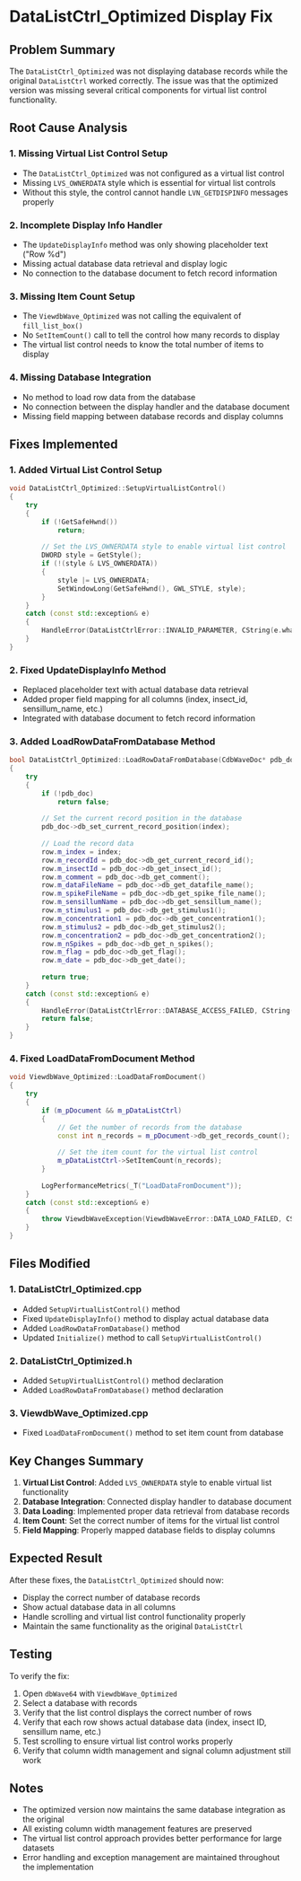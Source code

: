 # DataListCtrl_Optimized Display Fix

## Problem Summary

The `DataListCtrl_Optimized` was not displaying database records while the original `DataListCtrl` worked correctly. The issue was that the optimized version was missing several critical components for virtual list control functionality.

## Root Cause Analysis

### 1. **Missing Virtual List Control Setup**
- The `DataListCtrl_Optimized` was not configured as a virtual list control
- Missing `LVS_OWNERDATA` style which is essential for virtual list controls
- Without this style, the control cannot handle `LVN_GETDISPINFO` messages properly

### 2. **Incomplete Display Info Handler**
- The `UpdateDisplayInfo` method was only showing placeholder text ("Row %d")
- Missing actual database data retrieval and display logic
- No connection to the database document to fetch record information

### 3. **Missing Item Count Setup**
- The `ViewdbWave_Optimized` was not calling the equivalent of `fill_list_box()`
- No `SetItemCount()` call to tell the control how many records to display
- The virtual list control needs to know the total number of items to display

### 4. **Missing Database Integration**
- No method to load row data from the database
- No connection between the display handler and the database document
- Missing field mapping between database records and display columns

## Fixes Implemented

### 1. **Added Virtual List Control Setup**
```cpp
void DataListCtrl_Optimized::SetupVirtualListControl()
{
    try
    {
        if (!GetSafeHwnd())
            return;
        
        // Set the LVS_OWNERDATA style to enable virtual list control
        DWORD style = GetStyle();
        if (!(style & LVS_OWNERDATA))
        {
            style |= LVS_OWNERDATA;
            SetWindowLong(GetSafeHwnd(), GWL_STYLE, style);
        }
    }
    catch (const std::exception& e)
    {
        HandleError(DataListCtrlError::INVALID_PARAMETER, CString(e.what()));
    }
}
```

### 2. **Fixed UpdateDisplayInfo Method**
- Replaced placeholder text with actual database data retrieval
- Added proper field mapping for all columns (index, insect_id, sensillum_name, etc.)
- Integrated with database document to fetch record information

### 3. **Added LoadRowDataFromDatabase Method**
```cpp
bool DataListCtrl_Optimized::LoadRowDataFromDatabase(CdbWaveDoc* pdb_doc, int index, DataListCtrl_Row_Optimized& row)
{
    try
    {
        if (!pdb_doc)
            return false;
        
        // Set the current record position in the database
        pdb_doc->db_set_current_record_position(index);
        
        // Load the record data
        row.m_index = index;
        row.m_recordId = pdb_doc->db_get_current_record_id();
        row.m_insectId = pdb_doc->db_get_insect_id();
        row.m_comment = pdb_doc->db_get_comment();
        row.m_dataFileName = pdb_doc->db_get_datafile_name();
        row.m_spikeFileName = pdb_doc->db_get_spike_file_name();
        row.m_sensillumName = pdb_doc->db_get_sensillum_name();
        row.m_stimulus1 = pdb_doc->db_get_stimulus1();
        row.m_concentration1 = pdb_doc->db_get_concentration1();
        row.m_stimulus2 = pdb_doc->db_get_stimulus2();
        row.m_concentration2 = pdb_doc->db_get_concentration2();
        row.m_nSpikes = pdb_doc->db_get_n_spikes();
        row.m_flag = pdb_doc->db_get_flag();
        row.m_date = pdb_doc->db_get_date();
        
        return true;
    }
    catch (const std::exception& e)
    {
        HandleError(DataListCtrlError::DATABASE_ACCESS_FAILED, CString(e.what()));
        return false;
    }
}
```

### 4. **Fixed LoadDataFromDocument Method**
```cpp
void ViewdbWave_Optimized::LoadDataFromDocument()
{
    try
    {
        if (m_pDocument && m_pDataListCtrl)
        {
            // Get the number of records from the database
            const int n_records = m_pDocument->db_get_records_count();
            
            // Set the item count for the virtual list control
            m_pDataListCtrl->SetItemCount(n_records);
        }
        
        LogPerformanceMetrics(_T("LoadDataFromDocument"));
    }
    catch (const std::exception& e)
    {
        throw ViewdbWaveException(ViewdbWaveError::DATA_LOAD_FAILED, CString(e.what()));
    }
}
```

## Files Modified

### 1. **DataListCtrl_Optimized.cpp**
- Added `SetupVirtualListControl()` method
- Fixed `UpdateDisplayInfo()` method to display actual database data
- Added `LoadRowDataFromDatabase()` method
- Updated `Initialize()` method to call `SetupVirtualListControl()`

### 2. **DataListCtrl_Optimized.h**
- Added `SetupVirtualListControl()` method declaration
- Added `LoadRowDataFromDatabase()` method declaration

### 3. **ViewdbWave_Optimized.cpp**
- Fixed `LoadDataFromDocument()` method to set item count from database

## Key Changes Summary

1. **Virtual List Control**: Added `LVS_OWNERDATA` style to enable virtual list functionality
2. **Database Integration**: Connected display handler to database document
3. **Data Loading**: Implemented proper data retrieval from database records
4. **Item Count**: Set the correct number of items for the virtual list control
5. **Field Mapping**: Properly mapped database fields to display columns

## Expected Result

After these fixes, the `DataListCtrl_Optimized` should now:
- Display the correct number of database records
- Show actual database data in all columns
- Handle scrolling and virtual list control functionality properly
- Maintain the same functionality as the original `DataListCtrl`

## Testing

To verify the fix:
1. Open `dbWave64` with `ViewdbWave_Optimized`
2. Select a database with records
3. Verify that the list control displays the correct number of rows
4. Verify that each row shows actual database data (index, insect ID, sensillum name, etc.)
5. Test scrolling to ensure virtual list control works properly
6. Verify that column width management and signal column adjustment still work

## Notes

- The optimized version now maintains the same database integration as the original
- All existing column width management features are preserved
- The virtual list control approach provides better performance for large datasets
- Error handling and exception management are maintained throughout the implementation
